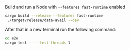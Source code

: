 Build and run a Node with `--features fast-runtime` enabled
```bash
cargo build --release --features fast-runtime
 ./target/release/data-avail --dev
```

After that in a new terminal run the following command:
``` bash
cd e2e
cargo test -- --test-threads 1
```